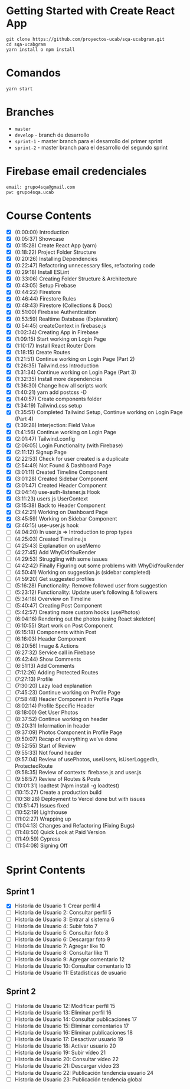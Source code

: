 # Getting Started with Create React App

```
git clone https://github.com/proyectos-ucab/sqa-ucabgram.git
cd sqa-ucabgram
yarn install o npm install
```

# Comandos

```
yarn start
```

# Branches
* `master`
* `develop` - branch de desarrollo
* `sprint-1` - master branch para el desarrollo del primer sprint
* `sprint-2` - master branch para el desarrollo del segundo sprint

# Firebase email credenciales

```
email: grupo4sqa@gmail.com
pw: grupo4sqa.ucab
```

# Course Contents

- [x] (0:00:00) Introduction
- [x] (0:05:37) Showcase
- [x] (0:15:28) Create React App (yarn)
- [x] (0:18:22) Project Folder Structure
- [x] (0:20:26) Installing Dependencies
- [x] (0:22:47) Refactoring unnecessary files, refactoring code
- [x] (0:29:18) Install ESLint
- [x] (0:33:06) Creating Folder Structure & Architecture
- [x] (0:43:05) Setup Firebase
- [x] (0:44:22) Firestore
- [x] (0:46:44) Firestore Rules
- [x] (0:48:43) Firestore (Collections & Docs)
- [x] (0:51:00) Firebase Authentication
- [x] (0:53:59) Realtime Database (Explanation)
- [x] (0:54:45) createContext in firebase.js
- [x] (1:02:34) Creating App in Firebase
- [x] (1:09:15) Start working on Login Page
- [x] (1:10:17) Install React Router Dom
- [x] (1:18:15) Create Routes
- [x] (1:21:51) Continue working on Login Page (Part 2)
- [x] (1:26:35) Tailwind.css Introduction
- [x] (1:31:34) Continue working on Login Page (Part 3)
- [x] (1:32:35) Install more dependencies
- [x] (1:36:30) Change how all scripts work
- [x] (1:40:21) yarn add postcss -D
- [x] (1:40:57) Create components folder
- [x] (1:34:19) Tailwind.css setup
- [x] (1:35:51) Completed Tailwind Setup, Continue working on Login Page (Part 4)
- [x] (1:39:28) Interjection: Field Value
- [x] (1:41:56) Continue working on Login Page
- [x] (2:01:47) Tailwind.config
- [x] (2:06:05) Login Functionality (with Firebase)
- [x] (2:11:12) Signup Page
- [x] (2:22:53) Check for user created is a duplicate
- [x] (2:54:49) Not Found & Dashboard Page
- [x] (3:01:11) Created Timeline Component
- [x] (3:01:28) Created Sidebar Component
- [x] (3:01:47) Created Header Component
- [x] (3:04:14) use-auth-listener.js Hook
- [x] (3:11:23) users.js UserContext
- [x] (3:15:38) Back to Header Component
- [x] (3:42:21) Working on Dashboard Page
- [x] (3:45:59) Working on Sidebar Component
- [x] (3:46:15) use-user.js hook
- [ ] (4:04:20) In user.js ⇒ Introduction to prop types
- [ ] (4:25:03) Created Timeline.js
- [ ] (4:25:43) Explanation on useMemo
- [ ] (4:27:45) Add WhyDidYouRender
- [ ] (4:29:53) Struggling with some issues
- [ ] (4:42:42) Finally Figuring out some problems with WhyDidYouRender
- [ ] (4:50:41) Working on suggestion.js (sidebar completed)
- [ ] (4:59:20) Get suggested profiles
- [ ] (5:16:28) Functionality: Remove followed user from suggestion
- [ ] (5:23:12) Functionality: Update user’s following & followers
- [ ] (5:34:18) Overview on Timeline
- [ ] (5:40:47) Creating Post Component
- [ ] (5:42:57) Creating more custom hooks (usePhotos)
- [ ] (6:04:16) Rendering out the photos (using React skeleton)
- [ ] (6:10:55) Start work on Post Component
- [ ] (6:15:18) Components within Post
- [ ] (6:16:03) Header Component
- [ ] (6:20:56) Image & Actions
- [ ] (6:27:32) Service call in Firebase
- [ ] (6:42:44) Show Comments
- [ ] (6:51:13) Add Comments
- [ ] (7:12:26) Adding Protected Routes
- [ ] (7:27:13) Profile
- [ ] (7:30:20) Lazy load explanation
- [ ] (7:45:23) Continue working on Profile Page
- [ ] (7:58:48) Header Component in Profile Page
- [ ] (8:02:14) Profile Specific Header
- [ ] (8:18:00) Get User Photos
- [ ] (8:37:52) Continue working on header
- [ ] (9:20:31) Information in header
- [ ] (9:37:09) Photos Component in Profile Page
- [ ] (9:50:07) Recap of everything we’ve done
- [ ] (9:52:55) Start of Review
- [ ] (9:55:33) Not found header
- [ ] (9:57:04) Review of usePhotos, useUsers, isUserLoggedIn, ProtectedRoute
- [ ] (9:58:35) Review of contexts: firebase.js and user.js
- [ ] (9:58:57) Review of Routes & Posts
- [ ] (10:01:31) loadtest (Npm install -g loadtest)
- [ ] (10:15:27) Create a production build
- [ ] (10:38:28) Deployment to Vercel done but with issues
- [ ] (10:51:47) Issues fixed
- [ ] (10:52:19) Lighthouse
- [ ] (11:02:27) Wrapping up
- [ ] (11:04:13) Changes and Refactoring (Fixing Bugs)
- [ ] (11:48:50) Quick Look at Paid Version
- [ ] (11:49:59) Cypress
- [ ] (11:54:08) Signing Off

# Sprint Contents

## Sprint 1

- [x] Historia de Usuario 1: Crear perfil 4
- [ ] Historia de Usuario 2: Consultar perfil 5
- [ ] Historia de Usuario 3: Entrar al sistema 6
- [ ] Historia de Usuario 4: Subir foto 7
- [ ] Historia de Usuario 5: Consultar foto 8
- [ ] Historia de Usuario 6: Descargar foto 9
- [ ] Historia de Usuario 7: Agregar like 10
- [ ] Historia de Usuario 8: Consultar like 11
- [ ] Historia de Usuario 9: Agregar comentario 12
- [ ] Historia de Usuario 10: Consultar comentario 13
- [ ] Historia de Usuario 11: Estadísticas de usuario

## Sprint 2

- [ ] Historia de Usuario 12: Modificar perfil 15
- [ ] Historia de Usuario 13: Eliminar perfil 16
- [ ] Historia de Usuario 14: Consultar publicaciones 17
- [ ] Historia de Usuario 15: Eliminar comentarios 17
- [ ] Historia de Usuario 16: Eliminar publicaciones 18
- [ ] Historia de Usuario 17: Desactivar usuario 19
- [ ] Historia de Usuario 18: Activar usuario 20
- [ ] Historia de Usuario 19: Subir vídeo 21
- [ ] Historia de Usuario 20: Consultar vídeo 22
- [ ] Historia de Usuario 21: Descargar vídeo 23
- [ ] Historia de Usuario 22: Publicación tendencia usuario 24
- [ ] Historia de Usuario 23: Publicación tendencia global
